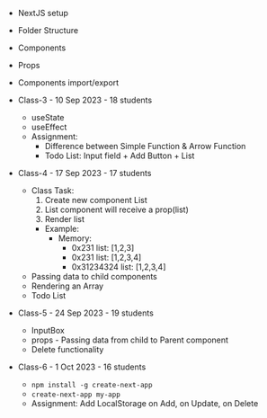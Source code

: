 - NextJS setup
- Folder Structure
- Components
- Props
- Components import/export

- Class-3 - 10 Sep 2023 - 18 students

  - useState
  - useEffect
  - Assignment:
    - Difference between Simple Function & Arrow Function
    - Todo List: Input field + Add Button + List

- Class-4 - 17 Sep 2023 - 17 students

  - Class Task:
    1. Create new component List
    2. List component will receive a prop(list)
    3. Render list
    - Example:
      - Memory:
        - 0x231 list: [1,2,3]
        - 0x231 list: [1,2,3,4]
        - 0x31234324 list: [1,2,3,4]
  - Passing data to child components
  - Rendering an Array
  - Todo List

- Class-5 - 24 Sep 2023 - 19 students

  - InputBox
  - props - Passing data from child to Parent component
  - Delete functionality

- Class-6 - 1 Oct 2023 - 16 students

  - `npm install -g create-next-app`
  - `create-next-app my-app`
  - Assignment: Add LocalStorage on Add, on Update, on Delete
